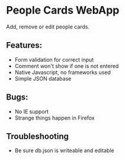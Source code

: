 # People Cards WebApp

Add, remove or edit people cards.
## Features:
* Form validation for correct input
* Comment won't show if one is not entered
* Native Javascript, no frameworks used
* Simple JSON database

## Bugs:
* No IE support
* Strange things happen in Firefox

## Troubleshooting
* Be sure db.json is writeable and editable
